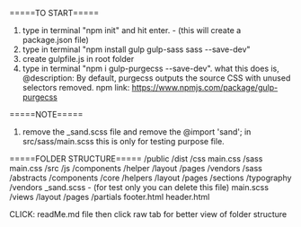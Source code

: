 =====TO START=====
1. type in terminal "npm init" and hit enter. - (this will create a package.json file)
2. type in terminal "npm install gulp gulp-sass sass --save-dev"
3. create gulpfile.js in root folder
4. type in terminal "npm i gulp-purgecss --save-dev". what this does is, 
    @description:
        By default, purgecss outputs the source CSS with unused selectors removed.
        npm link: https://www.npmjs.com/package/gulp-purgecss


=====NOTE=====
1. remove the _sand.scss file and remove the @import 'sand'; in src/sass/main.scss this is only for testing purpose file.

=====FOLDER STRUCTURE=====
/public
    /dist
        /css
            main.css
/sass
    main.css
/src
    /js
        /components
        /helper
        /layout
        /pages
        /vendors
    /sass
        /abstracts
        /components
        /core
        /helpers
        /layout
        /pages
        /sections
        /typography
        /vendors
        _sand.scss - (for test only you can delete this file)
        main.scss
/views
    /layout
    /pages
    /partials
        footer.html
        header.html
        
        
CLICK: readMe.md file then click raw tab for better view of folder structure
